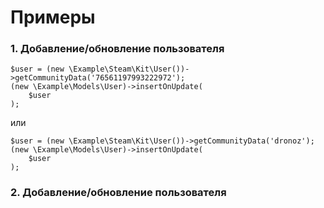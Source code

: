 # Примеры
### 1. Добавление/обновление пользователя
```
$user = (new \Example\Steam\Kit\User())->getCommunityData('76561197993222972');
(new \Example\Models\User)->insertOnUpdate(
    $user
);
```
или
```
$user = (new \Example\Steam\Kit\User())->getCommunityData('dronoz');
(new \Example\Models\User)->insertOnUpdate(
    $user
);
```
### 2. Добавление/обновление пользователя
